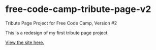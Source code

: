 # free-code-camp-tribute-page-v2
Tribute Page Project for Free Code Camp, Version #2

This is a redesign of my first tribute page project.

[View the site here.](https://brittrwalker.github.io/free-code-camp-tribute-page-v2/)
